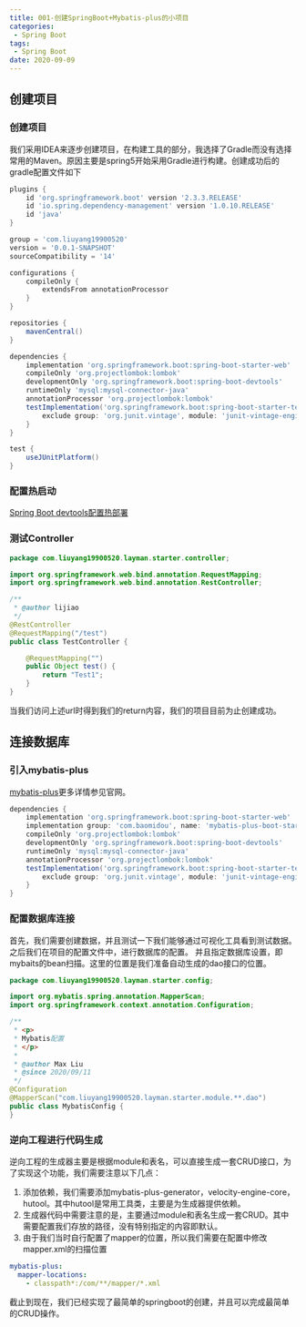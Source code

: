 ```yaml
---
title: 001-创建SpringBoot+Mybatis-plus的小项目
categories: 
 - Spring Boot
tags:
 - Spring Boot
date: 2020-09-09
---
```


## 创建项目
### 创建项目
我们采用IDEA来逐步创建项目，在构建工具的部分，我选择了Gradle而没有选择常用的Maven。原因主要是spring5开始采用Gradle进行构建。创建成功后的gradle配置文件如下
``` groovy
plugins {
    id 'org.springframework.boot' version '2.3.3.RELEASE'
    id 'io.spring.dependency-management' version '1.0.10.RELEASE'
    id 'java'
}

group = 'com.liuyang19900520'
version = '0.0.1-SNAPSHOT'
sourceCompatibility = '14'

configurations {
    compileOnly {
        extendsFrom annotationProcessor
    }
}

repositories {
    mavenCentral()
}

dependencies {
    implementation 'org.springframework.boot:spring-boot-starter-web'
    compileOnly 'org.projectlombok:lombok'
    developmentOnly 'org.springframework.boot:spring-boot-devtools'
    runtimeOnly 'mysql:mysql-connector-java'
    annotationProcessor 'org.projectlombok:lombok'
    testImplementation('org.springframework.boot:spring-boot-starter-test') {
        exclude group: 'org.junit.vintage', module: 'junit-vintage-engine'
    }
}

test {
    useJUnitPlatform()
}
```
### 配置热启动
[Spring Boot devtools配置热部署](https://blog.csdn.net/qq_27886997/article/details/82799217)

### 测试Controller
``` java
package com.liuyang19900520.layman.starter.controller;

import org.springframework.web.bind.annotation.RequestMapping;
import org.springframework.web.bind.annotation.RestController;

/**
 * @author lijiao
 */
@RestController
@RequestMapping("/test")
public class TestController {

    @RequestMapping("")
    public Object test() {
        return "Test1";
    }
}
```
当我们访问上述url时得到我们的return内容，我们的项目目前为止创建成功。


## 连接数据库
### 引入mybatis-plus
[mybatis-plus](https://mybatis.plus/)更多详情参见官网。
``` groovy
dependencies {
    implementation 'org.springframework.boot:spring-boot-starter-web'
    implementation group: 'com.baomidou', name: 'mybatis-plus-boot-starter', version: '3.4.0'
    compileOnly 'org.projectlombok:lombok'
    developmentOnly 'org.springframework.boot:spring-boot-devtools'
    runtimeOnly 'mysql:mysql-connector-java'
    annotationProcessor 'org.projectlombok:lombok'
    testImplementation('org.springframework.boot:spring-boot-starter-test') {
        exclude group: 'org.junit.vintage', module: 'junit-vintage-engine'
    }
}
```

### 配置数据库连接
首先，我们需要创建数据，并且测试一下我们能够通过可视化工具看到测试数据。之后我们在项目的配置文件中，进行数据库的配置。
并且指定数据库设置，即mybaits的bean扫描。这里的位置是我们准备自动生成的dao接口的位置。
``` java
package com.liuyang19900520.layman.starter.config;

import org.mybatis.spring.annotation.MapperScan;
import org.springframework.context.annotation.Configuration;

/**
 * <p>
 * Mybatis配置
 * </p>
 *
 * @author Max Liu
 * @since 2020/09/11
 */
@Configuration
@MapperScan("com.liuyang19900520.layman.starter.module.**.dao")
public class MybatisConfig {
}

```


### 逆向工程进行代码生成
逆向工程的生成器主要是根据module和表名，可以直接生成一套CRUD接口，为了实现这个功能，我们需要注意以下几点：
1. 添加依赖，我们需要添加mybatis-plus-generator，velocity-engine-core，hutool。其中hutool是常用工具类，主要是为生成器提供依赖。
2. 生成器代码中需要注意的是，主要通过module和表名生成一套CRUD。其中需要配置我们存放的路径，没有特别指定的内容即默认。
3. 由于我们当时自行配置了mapper的位置，所以我们需要在配置中修改mapper.xml的扫描位置
```  yaml
mybatis-plus:
  mapper-locations:
    - classpath*:/com/**/mapper/*.xml
```
截止到现在，我们已经实现了最简单的springboot的创建，并且可以完成最简单的CRUD操作。





